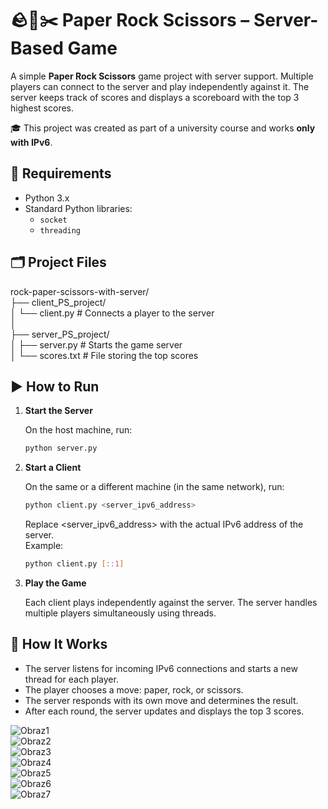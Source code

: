 # 🪨📄✂️ Paper Rock Scissors – Server-Based Game

A simple **Paper Rock Scissors** game project with server support. Multiple players can connect to the server and play independently against it. The server keeps track of scores and displays a scoreboard with the top 3 highest scores.

🎓 This project was created as part of a university course and works **only with IPv6**.


## 🔧 Requirements

- Python 3.x
- Standard Python libraries:
  - `socket`
  - `threading`

## 🗂️ Project Files

rock-paper-scissors-with-server/  
├── client_PS_project/  
│ └── client.py # Connects a player to the server  
│  
├── server_PS_project/  
│ ├── server.py # Starts the game server  
│ └── scores.txt # File storing the top scores  


## ▶️ How to Run

1. **Start the Server**

   On the host machine, run:

   ```bash
   python server.py

2. **Start a Client**

   On the same or a different machine (in the same network), run:

   ```bash
   python client.py <server_ipv6_address>
   ```

   Replace <server_ipv6_address> with the actual IPv6 address of the server.  
   Example:

   ```bash
   python client.py [::1]

3. **Play the Game**

   Each client plays independently against the server. The server handles multiple players simultaneously using threads.

## 🧠 How It Works

- The server listens for incoming IPv6 connections and starts a new thread for each player.
- The player chooses a move: paper, rock, or scissors.
- The server responds with its own move and determines the result.
- After each round, the server updates and displays the top 3 scores.

  
![Obraz1](https://github.com/user-attachments/assets/5a409a56-f8aa-4d31-8164-f469b5e90529)  
![Obraz2](https://github.com/user-attachments/assets/f91ac844-4ef9-453e-8241-d2b2ba2554c2)  
![Obraz3](https://github.com/user-attachments/assets/30dfbe47-10de-43f7-82a2-2a7cfbdac606)  
![Obraz4](https://github.com/user-attachments/assets/e6783f76-0341-4fed-a725-a89a52164f1c)  
![Obraz5](https://github.com/user-attachments/assets/d8864f8c-2e81-4cea-9375-d96b604e4144)  
![Obraz6](https://github.com/user-attachments/assets/3cfdaad4-4947-43ff-a8c9-34b954cf33b9)  
![Obraz7](https://github.com/user-attachments/assets/c3b001ec-3d97-47c7-96dc-bc5c4481ec4e)

